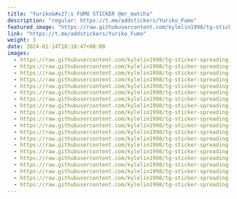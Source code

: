 ```yaml
---
title: "Yuriko&#x27;s FUMO STICKER @mr_matcha"
description: "regular: https://t.me/addstickers/Yuriko_Fumo"
featured_image: "https://raw.githubusercontent.com/kylelin1998/tg-sticker-spreading-worldwide-images/main/img/738aab4f-bf33-4bd1-868e-0a2832c2d814.jpg"
link: "https://t.me/addstickers/Yuriko_Fumo"
weight: 3
date: 2024-01-14T18:10:47+08:00
images:
  - https://raw.githubusercontent.com/kylelin1998/tg-sticker-spreading-worldwide-images/main/img/738aab4f-bf33-4bd1-868e-0a2832c2d814.jpg
  - https://raw.githubusercontent.com/kylelin1998/tg-sticker-spreading-worldwide-images/main/img/53efe0f8-1ce1-45fd-aecc-ee6f748b32e2.jpg
  - https://raw.githubusercontent.com/kylelin1998/tg-sticker-spreading-worldwide-images/main/img/987830a4-1370-468b-a254-614c0cd5b3a5.jpg
  - https://raw.githubusercontent.com/kylelin1998/tg-sticker-spreading-worldwide-images/main/img/1041bf59-4365-4568-9dd9-d38b44995cb2.jpg
  - https://raw.githubusercontent.com/kylelin1998/tg-sticker-spreading-worldwide-images/main/img/3402532c-bf30-418a-a15a-f072bdaf69ab.jpg
  - https://raw.githubusercontent.com/kylelin1998/tg-sticker-spreading-worldwide-images/main/img/23b2adf5-93f9-4a27-a91a-1a898e736af8.jpg
  - https://raw.githubusercontent.com/kylelin1998/tg-sticker-spreading-worldwide-images/main/img/617d5bc5-f369-4fcc-9219-93d87bc9fc42.jpg
  - https://raw.githubusercontent.com/kylelin1998/tg-sticker-spreading-worldwide-images/main/img/1af31907-faea-4a75-ae8f-1e95e9f87805.jpg
  - https://raw.githubusercontent.com/kylelin1998/tg-sticker-spreading-worldwide-images/main/img/fa34f496-06b2-4c21-b995-76cc69c994da.jpg
  - https://raw.githubusercontent.com/kylelin1998/tg-sticker-spreading-worldwide-images/main/img/38e3491e-15f1-4428-9026-3544aa25019d.jpg
  - https://raw.githubusercontent.com/kylelin1998/tg-sticker-spreading-worldwide-images/main/img/15226cba-762b-4db7-a48c-d25ad34d2480.jpg
  - https://raw.githubusercontent.com/kylelin1998/tg-sticker-spreading-worldwide-images/main/img/6355b9a6-365e-4113-adf0-39d620bccb90.jpg
  - https://raw.githubusercontent.com/kylelin1998/tg-sticker-spreading-worldwide-images/main/img/af549aa7-e2a5-4555-ba30-b9c714c76db6.jpg
  - https://raw.githubusercontent.com/kylelin1998/tg-sticker-spreading-worldwide-images/main/img/02bf326e-868d-4630-9521-43f292ac9a18.jpg
  - https://raw.githubusercontent.com/kylelin1998/tg-sticker-spreading-worldwide-images/main/img/fbd5f1f5-c2f1-4271-a339-f2b7f2fddf00.jpg
  - https://raw.githubusercontent.com/kylelin1998/tg-sticker-spreading-worldwide-images/main/img/5d3c5f82-3bd5-4f60-bbe5-77057a60ca34.jpg
  - https://raw.githubusercontent.com/kylelin1998/tg-sticker-spreading-worldwide-images/main/img/0bd7e3a9-6504-4f58-9569-7f6159d79ba7.jpg
  - https://raw.githubusercontent.com/kylelin1998/tg-sticker-spreading-worldwide-images/main/img/7bd0fc02-19d0-4f59-9d46-30db13e60368.jpg
  - https://raw.githubusercontent.com/kylelin1998/tg-sticker-spreading-worldwide-images/main/img/fcbd435d-1527-47dd-a823-6a1312f381b0.jpg
  - https://raw.githubusercontent.com/kylelin1998/tg-sticker-spreading-worldwide-images/main/img/11f7e065-cecd-47b7-a84e-ea1be281d0b0.jpg
---
```

